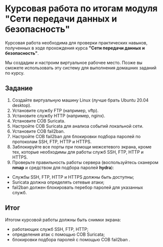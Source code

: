 # Курсовая работа по итогам модуля "Сети передачи данных и безопасность"

Курсовая работа необходима для проверки практических навыков, полученных в ходе прохождения курса **"Сети передачи данных и безопасность"**.

Мы создадим и настроим виртуальное рабочее место. Позже вы сможете использовать эту систему для выполнения домашних заданий по курсу.

## Задание

1. Создайте виртуальную машину Linux (лучше брать Ubuntu 20.04 desktop).
2. Установите службу FTP (например, vftp).
3. Установите службу HTTP (например, nginx).
4. Установите СОВ Suricata.
5. Настройте СОВ Suricata для анализа событий локальной сети.
6. Установите СОВ fail2ban.
7. Настройте СОВ fail2ban для блокировки подбора паролей по протоколам SSH, FTP, HTTP и HTTPS.
8. Заблокируйте все порты при помощи межсетевого экрана, кроме тех, которые необходимы для работы служб SSH, FTP, HTTP и HTTPS.
9. Проверьте правильность работы сервера (воспользуйтесь сканером **nmap** и средством для подбора паролей **hydra**):

- Службы SSH, FTP, HTTP и HTTPS должны быть доступны;
- Suricatа должна определять сетевые атаки;
- fail2ban должен блокировать перебор паролей для указанных служб.


## Итог

Итогом курсовой работы должны быть снимки экрана:

- работающих служб SSH, FTP, HTTP;
- определения атак с помощью СОВ Suricatа;
- блокировки подбора паролей с помощью СОВ fail2ban .
